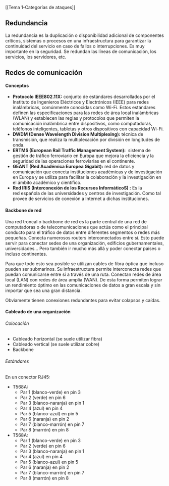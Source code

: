 [[Tema 1-Categorías de ataques]]

## Redundancia
La redundancia es la duplicación o disponibilidad adicional de componentes críticos, sistemas o procesos en una infraestructura para garantizar la continuidad del servicio en caso de fallos o interrupciones. Es muy importante en la seguridad. Se redundan las líneas de comunicación, los servicios, los servidores, etc. 

## Redes de comunicación
#### Conceptos
+ **Protocolo IEEE802.11X:**  conjunto de estándares desarrollados por el Instituto de Ingenieros Eléctricos y Electrónicos (IEEE) para redes inalámbricas, comúnmente conocidas como Wi-Fi. Estos estándares definen las especificaciones para las redes de área local inalámbricas (WLAN) y establecen las reglas y protocolos que permiten la comunicación inalámbrica entre dispositivos, como computadoras, teléfonos inteligentes, tabletas y otros dispositivos con capacidad Wi-Fi.
+ **DWDM (Dense Wavelength Division Multiplexing):** técnica de transmisión, que realiza la multiplexación por división en longitudes de onda.
+ **ERTMS (European Rail Traffic Management System):**  sistema de gestión de tráfico ferroviario en Europa que mejora la eficiencia y la seguridad de las operaciones ferroviarias en el continente.
+ **GEANT (Red Académica Europea Gigabit):** red de datos y comunicación que conecta instituciones académicas y de investigación en Europa y se utiliza para facilitar la colaboración y la investigación en el ámbito académico y científico.
+ **Red IRIS (Interconexión de los Recursos InformáticoS) :** Es la red española de las universidades y centros de investigación. Como tal provee de servicios de conexión a Internet a dichas instituciones.

#### Backbone de red
Una red troncal o backbone de red es la parte central de una red de computadoras o de telecomunicaciones que actúa como el principal conducto para el tráfico de datos entre diferentes segmentos o redes más pequeñas. Conecta numerosos routers interconectados entre sí. Esto puede servir para conectar sedes de una organización, edificios gubernamentales, universidades… Pero también ir mucho más allá y poder conectar países o incluso continentes.

Para que todo esto sea posible se utilizan cables de fibra óptica que incluso pueden ser submarinos. Su infraestructura permite interconecta redes que puedan comunicarse entre sí a través de una ruta. Conectan redes de área local (LAN) con redes de área amplia (WAN). De esta forma permiten lograr un rendimiento óptimo en las comunicaciones de datos a gran escala y sin importar que sea una gran distancia.

Obviamente tienen conexiones redundantes para evitar colapsos y caídas.

#### Cableado de una organización
###### Colocación
+ Cableado horizontal (se suele utilizar fibra)
+ Cableado vertical (se suele utilizar cobre)
+ Backbone

###### Estándares
En un conector RJ45:
  + T568A:
	- Par 1 (blanco-verde) en pin 3
	- Par 2 (verde) en pin 6
	- Par 3 (blanco-naranja) en pin 1
	- Par 4 (azul) en pin 4
	- Par 5 (blanco-azul) en pin 5
	- Par 6 (naranja) en pin 2
	- Par 7 (blanco-marrón) en pin 7
	- Par 8 (marrón) en pin 8
+ T568A:
   - Par 1 (blanco-verde) en pin 3
   - Par 2 (verde) en pin 6
   - Par 3 (blanco-naranja) en pin 1
   - Par 4 (azul) en pin 4
   - Par 5 (blanco-azul) en pin 5
   - Par 6 (naranja) en pin 2
   - Par 7 (blanco-marrón) en pin 7
   - Par 8 (marrón) en pin 8